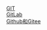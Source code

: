 


&emsp; [GIT](/docs/devAndOps/git/command.md)  
&emsp; [GitLab](/docs/devAndOps/git/GitLab.md)  
&emsp; [Github和Gitee](/docs/devAndOps/git/GithubAndGitee.md)  

